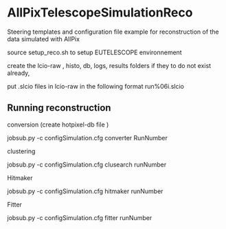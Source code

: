 # AllPixTelescopeSimulationReco
Steering templates and configuration file example for reconstruction of the data simulated with AllPix


source setup_reco.sh to setup EUTELESCOPE environnement 


create the lcio-raw , histo, db, logs, results folders if they to do not exist already, 

put .slcio files in lcio-raw in the following format run%06i.slcio 




Running reconstruction 
----------------------


conversion (create hotpixel-db file )

jobsub.py -c configSimulation.cfg converter RunNumber

clustering 

jobsub.py -c configSimulation.cfg clusearch  runNumber

Hitmaker 

jobsub.py -c configSimulation.cfg hitmaker  runNumber

Fitter 

jobsub.py -c configSimulation.cfg fitter  runNumber
